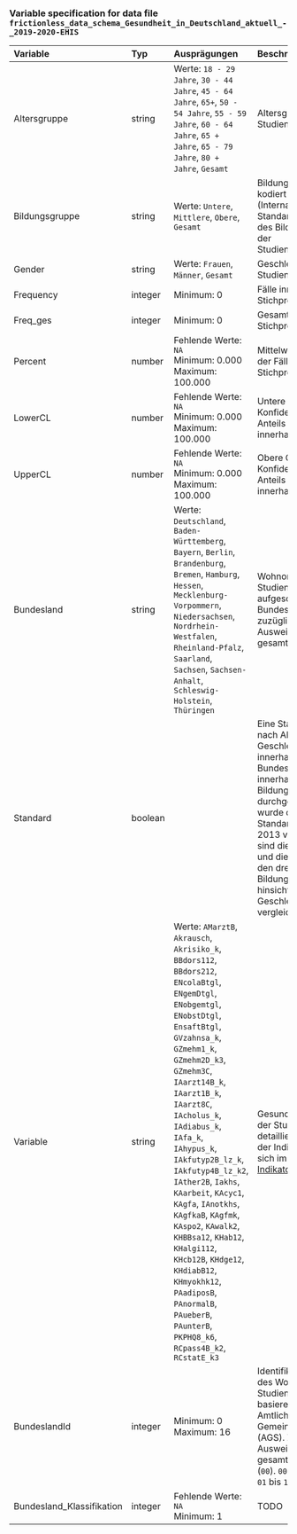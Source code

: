 ### Variable specification for data file `frictionless_data_schema_Gesundheit_in_Deutschland_aktuell_-_2019-2020-EHIS`

| Variable                  | Typ     | Ausprägungen                                                                                                                                                                                                                                                                                                                                                                                                                                                                                                                                                                                                                 | Beschreibung                                                                                                                                                                                                                                                                                                                |
|:--------------------------|:--------|:-----------------------------------------------------------------------------------------------------------------------------------------------------------------------------------------------------------------------------------------------------------------------------------------------------------------------------------------------------------------------------------------------------------------------------------------------------------------------------------------------------------------------------------------------------------------------------------------------------------------------------|:----------------------------------------------------------------------------------------------------------------------------------------------------------------------------------------------------------------------------------------------------------------------------------------------------------------------------|
| Altersgruppe              | string  | Werte: `18 - 29 Jahre`, `30 - 44 Jahre`, `45 - 64 Jahre`, `65+`, `50 - 54 Jahre`, `55 - 59 Jahre`, `60 - 64 Jahre`, `65 + Jahre`, `65 - 79 Jahre`, `80 + Jahre`, `Gesamt`                                                                                                                                                                                                                                                                                                                                                                                                                                                    | Altersgruppe der Studienteilnehmer:innen                                                                                                                                                                                                                                                                                    |
| Bildungsgruppe            | string  | Werte: `Untere`, `Mittlere`, `Obere`, `Gesamt`                                                                                                                                                                                                                                                                                                                                                                                                                                                                                                                                                                               | Bildungsabschluss kodiert nach ISCED11 (Internationale Standardklassifikation des Bildungswesens) der Studienteilnehmer:innen                                                                                                                                                                                               |
| Gender                    | string  | Werte: `Frauen`, `Männer`, `Gesamt`                                                                                                                                                                                                                                                                                                                                                                                                                                                                                                                                                                                          | Geschlechtsidentität der Studienteilnehmer:innen                                                                                                                                                                                                                                                                            |
| Frequency                 | integer | Minimum: 0                                                                                                                                                                                                                                                                                                                                                                                                                                                                                                                                                                                                                   | Fälle innerhalb der Stichprobe, ungewichtet                                                                                                                                                                                                                                                                                 |
| Freq_ges                  | integer | Minimum: 0                                                                                                                                                                                                                                                                                                                                                                                                                                                                                                                                                                                                                   | Gesamtumfang der Stichprobe, ungewichtet                                                                                                                                                                                                                                                                                    |
| Percent                   | number  | Fehlende Werte: `NA`<br>Minimum: 0.000<br>Maximum: 100.000                                                                                                                                                                                                                                                                                                                                                                                                                                                                                                                                                                   | Mittelwert des Anteils der Fälle innerhalb der Stichprobe                                                                                                                                                                                                                                                                   |
| LowerCL                   | number  | Fehlende Werte: `NA`<br>Minimum: 0.000<br>Maximum: 100.000                                                                                                                                                                                                                                                                                                                                                                                                                                                                                                                                                                   | Untere Grenze des Konfidenzintervalls des Anteils der Fälle innerhalb der Stichprobe                                                                                                                                                                                                                                        |
| UpperCL                   | number  | Fehlende Werte: `NA`<br>Minimum: 0.000<br>Maximum: 100.000                                                                                                                                                                                                                                                                                                                                                                                                                                                                                                                                                                   | Obere Grenze des Konfidenzintervalls des Anteils der Fälle innerhalb der Stichprobe                                                                                                                                                                                                                                         |
| Bundesland                | string  | Werte: `Deutschland`, `Baden-Württemberg`, `Bayern`, `Berlin`, `Brandenburg`, `Bremen`, `Hamburg`, `Hessen`, `Mecklenburg-Vorpommern`, `Niedersachsen`, `Nordrhein-Westfalen`, `Rheinland-Pfalz`, `Saarland`, `Sachsen`, `Sachsen-Anhalt`, `Schleswig-Holstein`, `Thüringen`                                                                                                                                                                                                                                                                                                                                                 | Wohnort der Studienteilnehmer:innen, aufgeschlüsselt nach Bundesländern zuzüglich der Ausweisung für das gesamte Bundesgebiet                                                                                                                                                                                               |
| Standard                  | boolean |                                                                                                                                                                                                                                                                                                                                                                                                                                                                                                                                                                                                                              | Eine Standardisierung nach Alter und Geschlecht wurde innerhalb der Bundesländer und innerhalb der Bildungsgruppen durchgeführt. Dazu wurde die europäische Standardbevölkerung 2013 verwendet. Damit sind die Bundesländer und die Prävalenzen in den drei Bildungsgruppen hinsichtlich Alter und Geschlecht vergleichbar. |
| Variable                  | string  | Werte: `AMarztB`, `Akrausch`, `Akrisiko_k`, `BBdors112`, `BBdors212`, `ENcolaBtgl`, `ENgemDtgl`, `ENobgemtgl`, `ENobstDtgl`, `EnsaftBtgl`, `GVzahnsa_k`, `GZmehm1_k`, `GZmehm2D_k3`, `GZmehm3C`, `IAarzt14B_k`, `IAarzt1B_k`, `IAarzt8C`, `IAcholus_k`, `IAdiabus_k`, `IAfa_k`, `IAhypus_k`, `IAkfutyp2B_lz_k`, `IAkfutyp4B_lz_k2`, `IAther2B`, `Iakhs`, `KAarbeit`, `KAcyc1`, `KAgfa`, `IAnotkhs`, `KAgfkaB`, `KAgfmk`, `KAspo2`, `KAwalk2`, `KHBBsa12`, `KHab12`, `KHalgi112`, `KHcb12B`, `KHdge12`, `KHdiabB12`, `KHmyokhk12`, `PAadiposB`, `PAnormalB`, `PAueberB`, `PAunterB`, `PKPHQ8_k6`, `RCpass4B_k2`, `RCstatE_k3` | Gesundheitsindikatoren der Studie. Eine detaillierte Beschreibung der Indikatoren befindet sich im Abschnitt [Indikatorenbeschreibung](#Indiaktorenbeschreibung)                                                                                                                                                            |
| BundeslandId              | integer | Minimum: 0<br>Maximum: 16                                                                                                                                                                                                                                                                                                                                                                                                                                                                                                                                                                                                    | Identifikationsnummer des Wohnorts der Studienteilnehmer:innen, basierend auf dem Amtlichen Gemeindeschlüssel (AGS). Zusätzlich der Ausweisung für das gesamte Bundesgebiet (`00`). `00` : Deutschland <br/>`01` bis `16` : Bundesland ID                                                                                   |
| Bundesland_Klassifikation | integer | Fehlende Werte: `NA`<br>Minimum: 1                                                                                                                                                                                                                                                                                                                                                                                                                                                                                                                                                                                           | TODO                                                                                                                                                                                                                                                                                                                        |



